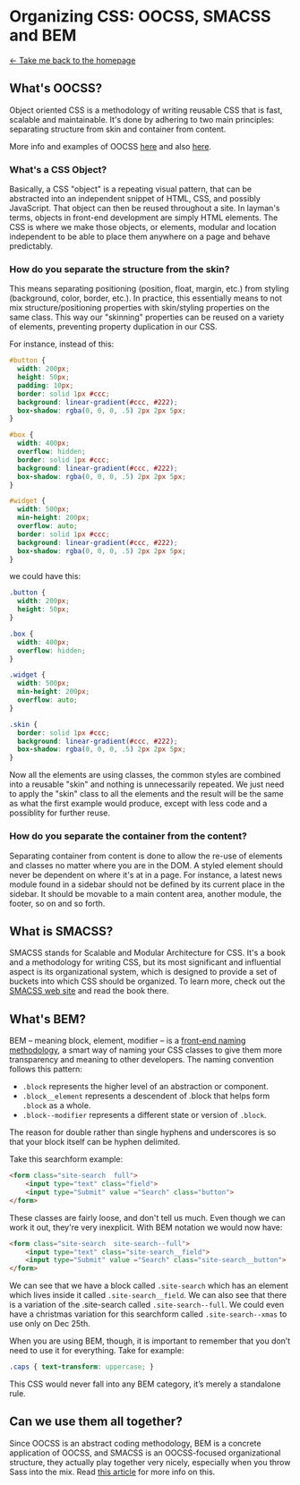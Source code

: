# Organizing CSS: OOCSS, SMACSS and BEM

[← Take me back to the homepage](/README.md)

## What's OOCSS?

Object oriented CSS is a methodology of writing reusable CSS that is fast, scalable and maintainable. It's done by adhering to two main principles: separating structure from skin and container from content.

More info and examples of OOCSS [here](http://www.smashingmagazine.com/2011/12/12/an-introduction-to-object-oriented-css-oocss/) and also [here](http://appendto.com/2014/04/oocss/).

### What's a CSS Object?

Basically, a CSS "object" is a repeating visual pattern, that can be abstracted into an independent snippet of HTML, CSS, and possibly JavaScript. That object can then be reused throughout a site. In layman's terms, objects in front-end development are simply HTML elements. The CSS is where we make those objects, or elements, modular and location independent to be able to place them anywhere on a page and behave predictably.

### How do you separate the structure from the skin?

This means separating positioning (position, float, margin, etc.) from styling (background, color, border, etc.). In practice, this essentially means to not mix structure/positioning properties with skin/styling properties on the same class. This way our "skinning" properties can be reused on a variety of elements, preventing property duplication in our CSS.

For instance, instead of this:

```css
#button {
  width: 200px;
  height: 50px;
  padding: 10px;
  border: solid 1px #ccc;
  background: linear-gradient(#ccc, #222);
  box-shadow: rgba(0, 0, 0, .5) 2px 2px 5px;
}

#box {
  width: 400px;
  overflow: hidden;
  border: solid 1px #ccc;
  background: linear-gradient(#ccc, #222);
  box-shadow: rgba(0, 0, 0, .5) 2px 2px 5px;
}

#widget {
  width: 500px;
  min-height: 200px;
  overflow: auto;
  border: solid 1px #ccc;
  background: linear-gradient(#ccc, #222);
  box-shadow: rgba(0, 0, 0, .5) 2px 2px 5px;
}
```

we could have this:

```css
.button {
  width: 200px;
  height: 50px;
}

.box {
  width: 400px;
  overflow: hidden;
}

.widget {
  width: 500px;
  min-height: 200px;
  overflow: auto;
}

.skin {
  border: solid 1px #ccc;
  background: linear-gradient(#ccc, #222);
  box-shadow: rgba(0, 0, 0, .5) 2px 2px 5px;
}
```

Now all the elements are using classes, the common styles are combined into a reusable "skin" and nothing is unnecessarily repeated. We just need to apply the "skin" class to all the elements and the result will be the same as what the first example would produce, except with less code and a possiblity for further reuse.

### How do you separate the container from the content?

Separating container from content is done to allow the re-use of elements and classes no matter where you are in the DOM. A styled element should never be dependent on where it's at in a page. For instance, a latest news module found in a sidebar should not be defined by its current place in the sidebar. It should be movable to a main content area, another module, the footer, so on and so forth.

## What is SMACSS?

SMACSS stands for Scalable and Modular Architecture for CSS. It's a book and a methodology for writing CSS, but its most significant and influential aspect is its organizational system, which is designed to provide a set of buckets into which CSS should be organized. To learn more, check out the [SMACSS web site](https://smacss.com/) and read the book there.

## What's BEM?

BEM – meaning block, element, modifier – is a [front-end naming methodology](http://nicolasgallagher.com/about-html-semantics-front-end-architecture/), a smart way of naming your CSS classes to give them more transparency and meaning to other developers. The naming convention follows this pattern:

* `.block` represents the higher level of an abstraction or component.
* `.block__element` represents a descendent of .block that helps form `.block` as a whole.
* `.block--modifier` represents a different state or version of `.block`.

The reason for double rather than single hyphens and underscores is so that your block itself can be hyphen delimited.

Take this searchform example:

```html
<form class="site-search  full">
    <input type="text" class="field">
    <input type="Submit" value ="Search" class="button">
</form>
```

These classes are fairly loose, and don't tell us much. Even though we can work it out, they're very inexplicit. With BEM notation we would now have:

```html
<form class="site-search  site-search--full">
    <input type="text" class="site-search__field">
    <input type="Submit" value ="Search" class="site-search__button">
</form>
```

We can see that we have a block called `.site-search` which has an element which lives inside it called `.site-search__field`. We can also see that there is a variation of the .site-search called `.site-search--full`. We could even have a christmas variation for this searchform called `.site-search--xmas` to use only on Dec 25th.

When you are using BEM, though, it is important to remember that you don’t need to use it for everything. Take for example:

```css
.caps { text-transform: uppercase; }
```

This CSS would never fall into any BEM category, it’s merely a standalone rule.

## Can we use them all together?

Since OOCSS is an abstract coding methodology, BEM is a concrete application of OOCSS, and SMACSS is an OOCSS-focused organizational structure, they actually play together very nicely, especially when you throw Sass into the mix. Read [this article](https://mattstauffer.co/blog/organizing-css-oocss-smacss-and-bem) for more info on this.
